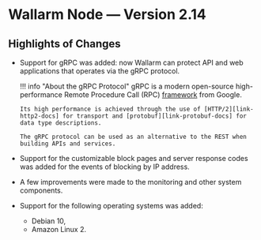 #   Wallarm Node — Version 2.14

[link-grpc-docs]:       https://grpc.io/
[link-http2-docs]:      https://developers.google.com/web/fundamentals/performance/http2
[link-protobuf-docs]:   https://developers.google.com/protocol-buffers/

##  Highlights of Changes

*   Support for gRPC was added: now Wallarm can protect API and web applications that operates via the gRPC protocol.

    
    !!! info "About the gRPC Protocol"
        gRPC is a modern open-source high-performance Remote Procedure Call (RPC) [framework][link-grpc-docs] from Google.
        
        Its high performance is achieved through the use of [HTTP/2][link-http2-docs] for transport and [protobuf][link-protobuf-docs] for data type descriptions.
        
        The gRPC protocol can be used as an alternative to the REST when building APIs and services. 
    

*   Support for the customizable block pages and server response codes was added for the events of blocking by IP address.

*   A few improvements were made to the monitoring and other system components.

*   Support for the following operating systems was added:
    *   Debian 10,
    *   Amazon Linux 2.